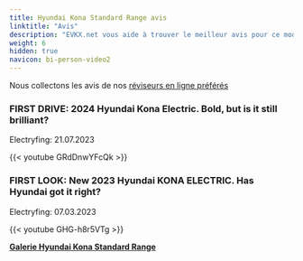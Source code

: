 ```yaml
---
title: Hyundai Kona Standard Range avis
linktitle: "Avis"
description: "EVKX.net vous aide à trouver le meilleur avis pour ce modèle."
weight: 6
hidden: true
navicon: bi-person-video2
---
```

Nous collectons les avis de nos [réviseurs en ligne préférés](../../../../../guides/evreviewers/)

<div class="container text-center shadow p-2 pe-4 mb-5 bg-body-tertiary rounded border">
<h3>FIRST DRIVE: 2024 Hyundai Kona Electric. Bold, but is it still brilliant?</h3>
<p>Electryfing: 21.07.2023</p>

{{< youtube GRdDnwYFcQk >}}

</div>
<div class="container text-center shadow p-2 pe-4 mb-5 bg-body-tertiary rounded border">
<h3>FIRST LOOK: New 2023 Hyundai KONA ELECTRIC. Has Hyundai got it right?</h3>
<p>Electryfing: 07.03.2023</p>

{{< youtube GHG-h8r5VTg >}}

</div>
<div class="mt-3 mb-3">
<a href="../gallery/" class="text-decoration-none text-black">
<strong><i class="bi-arrow-left"></i>Galerie  </strong>
</a>
<a href="../" class="text-decoration-none text-black float-end">
<strong>Hyundai Kona Standard Range <i class="bi-arrow-right"></i></strong>
</a>
</div>
